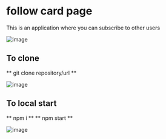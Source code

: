 # **follow card page**

This is an application where you can subscribe to other users

![image](https://github.com/OlehKosminin/follow-card/assets/106763163/b6f7f0f1-c15c-4325-88f8-1b3fc5802e64)

## To clone 

** git clone repository/url **
 
 ![image](https://github.com/OlehKosminin/follow-card/assets/106763163/9f66e9fb-bb7d-411c-a3e2-7887e1355d9a)


## To local start 

** npm i **
** npm start **

![image](https://github.com/OlehKosminin/follow-card/assets/106763163/5d0cf713-350f-4f48-890d-6119935faee3)


 
